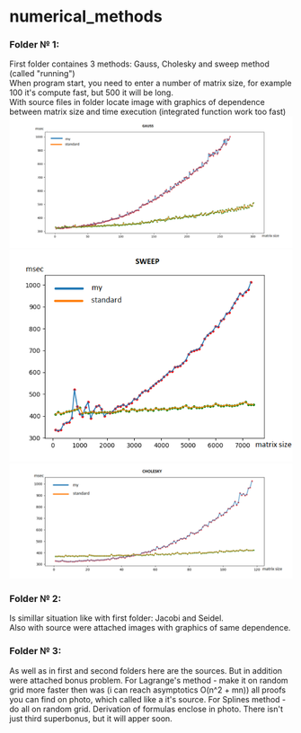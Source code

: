 # numerical_methods  
  
### Folder № 1:  
First folder containes 3 methods: Gauss, Cholesky and sweep method (called \"running\")  
When program start, you need to enter a number of matrix size, for example 100 it's compute fast, but 500 it will be long.  
With source files in folder locate image with graphics of dependence between matrix size and time execution (integrated function work too fast)  
![alt text](1/Gauss_1_300.png)  
![alt text](1/Running_1_7000.png)  
![alt text](1/Cholesky_1_120.png)  
  
### Folder № 2:  
Is simillar situation like with first folder: Jacobi and Seidel.  
Also with source were attached images with graphics of same dependence.  
  
### Folder № 3:  
As well as in first and second folders here are the sources. But in addition were attached bonus problem. For Lagrange's method - make it on random grid more faster then was (i can reach asymptotics O(n^2 + mn)) all proofs you can find on photo, which called like a it's source. For Splines method - do all on random grid. Derivation of formulas enclose in photo. There isn't just third superbonus, but it will apper soon.   

